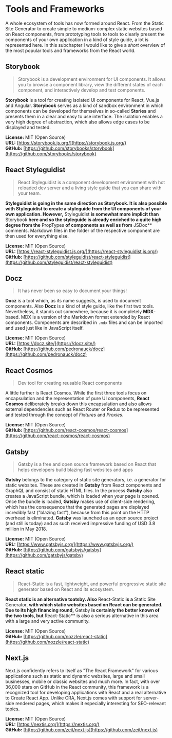 # Tools and Frameworks

A whole ecosystem of tools has now formed around React. From the Static Site Generator to create simple to medium-complex static websites based on React components, from prototyping tools to tools to clearly present the components of your own application in a kind of style guide, a lot is represented here. In this subchapter I would like to give a _short_ overview of the most popular tools and frameworks from the React world.

## Storybook

> Storybook is a development environment for UI components. It allows you to browse a component library, view the different states of each component, and interactively develop and test components.

**Storybook** is a tool for creating isolated UI components for React, Vue.js and Angular. **Storybook** serves as a kind of sandbox environment in which components can be developed for themselves in so-called **Stories** and presents them in a clear and easy to use interface. The isolation enables a very high degree of abstraction, which also allows edge cases to be displayed and tested.

**License:** MIT \(Open Source\)  
**URL:** [https://storybook.js.org/](https://storybook.js.org/)  
**GitHub:** [https://github.com/storybooks/storybook](https://github.com/storybooks/storybook)

## React Styleguidist

> React Styleguidist is a component development environment with hot reloaded dev server and a living style guide that you can share with your team.

**Styleguidist is going in the same direction as Storybook. It is also possible with Styleguidist to create a styleguide from the UI components of your own application. However,** Styleguidist **is somewhat more implicit than** Storybook **here and so the styleguide is already enriched to a quite high degree from the** PropTypes **of components as well as from** JSDoc\*\* comments. Markdown files in the folder of the respective component are then used for everything else.

**License:** MIT \(Open Source\)  
**URL:** [https://react-styleguidist.js.org/](https://react-styleguidist.js.org/)  
**GitHub:** [https://github.com/styleguidist/react-styleguidist](https://github.com/styleguidist/react-styleguidist)

## Docz

> It has never been so easy to document your things!

**Docz** is a tool which, as its name suggests, is used to document components. Also **Docz** is a kind of style guide, like the first two tools. Nevertheless, it stands out somewhere, because it is completely **MDX**-based. MDX is a version of the Markdown format extended by React components. Components are described in `.mdx` files and can be imported and used just like in JavaScript itself.

**License:** MIT \(Open Source\)  
**URL:** [https://docz.site/](https://docz.site/)  
**GitHub:** [https://github.com/pedronauck/docz](https://github.com/pedronauck/docz)

## React Cosmos

> Dev tool for creating reusable React components

A little further is React Cosmos. While the first three tools focus on encapsulation and the representation of pure UI components, **React Cosmos** deliberately breaks down this encapsulation and also allows external dependencies such as React Router or Redux to be represented and tested through the concept of _Fixtures_ and _Proxies_.

**License:** MIT \(Open Source\)  
**GitHub:** [https://github.com/react-cosmos/react-cosmos](https://github.com/react-cosmos/react-cosmos)

## Gatsby

> Gatsby is a free and open source framework based on React that helps developers build blazing fast websites and apps

**Gatsby** belongs to the category of static site generators, i.e. a generator for static websites. These are created in **Gatsby** from React components and GraphQL and consist of static HTML files. In the process **Gatsby** also creates a JavaScript bundle, which is loaded when your page is opened. Once the bundle is loaded, **Gatsby** makes use of client-side rendering, which has the consequence that the generated pages are displayed incredibly fast \("blazing fast"\), because from this point on the HTTP overhead is eliminated. **Gatsby** was launched as an open source project \(and still is today\) and as such received impressive funding of USD 3.8 million in May 2018.

**License:** MIT \(Open Source\)  
**URL:** [https://www.gatsbyjs.org/](https://www.gatsbyjs.org/)  
**GitHub:** [https://github.com/gatsbyjs/gatsby](https://github.com/gatsbyjs/gatsby)

## React static

> React-Static is a fast, lightweight, and powerful progressive static site generator based on React and its ecosystem.

**React static is an alternative toatsby. Also** React-Static **is a** Static Site Generator, **with which static websites based on React can be generated. Due to its high financing round,** Gatsby **is certainly the better known of the two tools, but** React-Static\*\* is also a serious alternative in this area with a large and very active community.

**License:** MIT \(Open Source\)  
**GitHub:** [https://github.com/nozzle/react-static](https://github.com/nozzle/react-static)

## Next.js

Next.js confidently refers to itself as "The React Framework" for various applications such as static and dynamic websites, large and small businesses, mobile or classic websites and much more. In fact, with over 36,000 stars on GitHub in the React community, this framework is a recognized tool for developing applications with React and a real alternative to Create React App. Unlike CRA, Next.js comes with support for server-side rendered pages, which makes it especially interesting for SEO-relevant topics.

**License:** MIT \(Open Source\)  
**URL:** [https://nextjs.org/](https://nextjs.org/)  
**GitHub:** [https://github.com/zeit/next.js](https://github.com/zeit/next.js)

